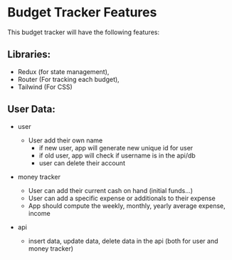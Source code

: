 # Budget Tracker Features

This budget tracker will have the following features:

## Libraries:
- Redux (for state management),
- Router (For tracking each budget),
- Tailwind (For CSS)

## User Data:
- user
    - User add their own name
        - if new user, app will generate new unique id for user
        - if old user, app will check if username is in the api/db
        - user can delete their account

- money tracker
    - User can add their current cash on hand (initial funds...)
    - User can add a specific expense or additionals to their expense
    - App should compute the weekly, monthly, yearly average expense, income

- api 
    - insert data, update data, delete data in the api (both for user and money tracker)

